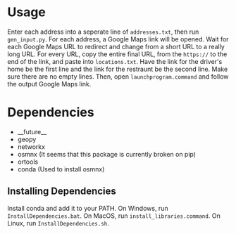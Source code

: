 <!-- Temporary, for developers -->
<!--# Best Practices (READ FIRST BEFORE CHANGING ANYTHING)
1. Always use your own branch to write and test code. To keep your branch up-to-date with master, merge your branch with master (<code>git merge master</code>). To add to master, pull request from your own branch. Be sure to merge first.
2. Don't push broken code.
3. Try to commit single files (every time you update something). Commit often.
-->
# Usage
Enter each address into a seperate line of <code>addresses.txt</code>, then run <code>gen_input.py</code>. For each address, a Google Maps link will be opened. Wait for each Google Maps URL to redirect and change from a short URL to a really long URL. For every URL, copy the entire final URL, from the <code>https://</code> to the end of the link, and paste into <code>locations.txt</code>. Have the link for the driver's home be the first line and the link for the restraunt be the second line. Make sure there are no empty lines. Then, open <code>launchprogram.command</code> and follow the output Google Maps link.

# Dependencies
* \_\_future__
* geopy
* networkx
* osmnx (It seems that this package is currently broken on pip)
* ortools
* conda (Used to install osmnx)

<h2>Installing Dependencies</h2>
Install conda and add it to your PATH. On Windows, run <code>InstallDependencies.bat</code>. On MacOS, run <code>install_libraries.command</code>. On Linux, run <code>InstallDependencies.sh</code>.
